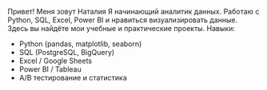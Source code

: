 Привет! Меня зовут Наталия
Я начинающий аналитик данных. Работаю с Python, SQL, Excel, Power BI и нравиться визуализировать данные. Здесь вы найдёте мои учебные и практические проекты.
Навыки:
- Python (pandas, matplotlib, seaborn)
- SQL (PostgreSQL, BigQuery)
- Excel / Google Sheets
- Power BI / Tableau
- A/B тестирование и статистика
